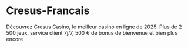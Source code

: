 # Cresus-Francais
Découvrez Cresus Casino, le meilleur casino en ligne de 2025. Plus de 2 500 jeux, service client 7j/7, 500 € de bonus de bienvenue et bien plus encore
